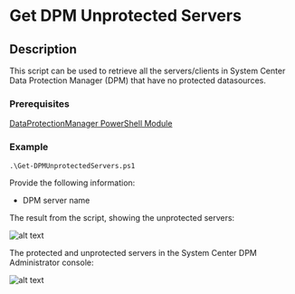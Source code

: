 # Get DPM Unprotected Servers

## Description
This script can be used to retrieve all the servers/clients in System Center Data Protection Manager (DPM) that have no protected datasources.

### Prerequisites
[DataProtectionManager PowerShell Module](https://docs.microsoft.com/en-us/powershell/module/dataprotectionmanager/?view=systemcenter-ps-2019#dataprotectionmanager)

### Example
```
.\Get-DPMUnprotectedServers.ps1
```
Provide the following information:

- DPM server name

The result from the script, showing the unprotected servers:

![alt text](https://github.com/LeonLaude/Get.DPM.Unprotected.Servers/blob/master/Media/DPM-UnprotectedServers.png)


The protected and unprotected servers in the System Center DPM Administrator console:

![alt text](https://github.com/LeonLaude/Get.DPM.Unprotected.Servers/blob/master/Media/DPM-UnprotectedServers2.png)

